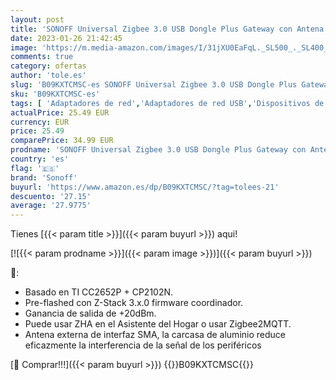```yaml
---
layout: post
title: 'SONOFF Universal Zigbee 3.0 USB Dongle Plus Gateway con Antena para Home Assistant  Open HAB etc.'
date: 2023-01-26 21:42:45
image: 'https://m.media-amazon.com/images/I/31jXU0EaFqL._SL500_._SL400_.jpg'
comments: true
category: ofertas
author: 'tole.es'
slug: 'B09KXTCMSC-es SONOFF Universal Zigbee 3.0 USB Dongle Plus Gateway con...'
sku: 'B09KXTCMSC-es'
tags: [ 'Adaptadores de red','Adaptadores de red USB','Dispositivos de red','Informática','sonoff','🇪🇸', ]
actualPrice: 25.49 EUR
currency: EUR
price: 25.49
comparePrice: 34.99 EUR
prodname: 'SONOFF Universal Zigbee 3.0 USB Dongle Plus Gateway con Antena para Home Assistant  Open HAB etc.'
country: 'es'
flag: '🇪🇸'
brand: 'Sonoff'
buyurl: 'https://www.amazon.es/dp/B09KXTCMSC/?tag=tolees-21'
descuento: '27.15'
average: '27.9775'
---
```


Tienes [{{< param title >}}]({{< param buyurl >}}) aqui!

[![{{< param prodname >}}]({{< param image >}})]({{< param buyurl >}})

🔎:

- Basado en TI CC2652P + CP2102N.
- Pre-flashed con Z-Stack 3.x.0 firmware coordinador.
- Ganancia de salida de +20dBm.
- Puede usar ZHA en el Asistente del Hogar o usar Zigbee2MQTT.
- Antena externa de interfaz SMA, la carcasa de aluminio reduce eficazmente la interferencia de la señal de los periféricos

[🛒 Comprar!!!]({{< param buyurl >}})
{{<world>}}B09KXTCMSC{{</world>}}
